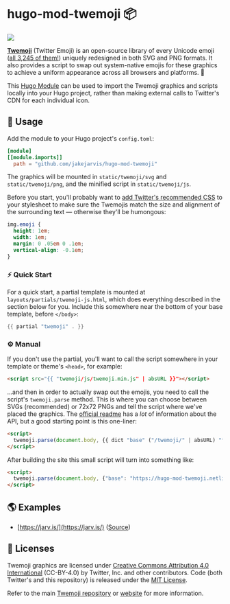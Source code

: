 # hugo-mod-twemoji 📦

![](https://user-images.githubusercontent.com/1703673/78717950-64b01680-78ef-11ea-9010-1055e014abbf.png)

[**Twemoji**](https://twemoji.twitter.com/) (Twitter Emoji) is an open-source library of every Unicode emoji ([all 3,245 of them!](https://emojipedia.org/twitter/)) uniquely redesigned in both SVG and PNG formats. It also provides a script to swap out system-native emojis for these graphics to achieve a uniform appearance across all browsers and platforms. 🙌

This [Hugo Module](https://gohugo.io/hugo-modules/) can be used to import the Twemoji graphics and scripts locally into your Hugo project, rather than making external calls to Twitter's CDN for each individual icon. 

## 🤖 Usage

Add the module to your Hugo project's `config.toml`:

```toml
[module]
[[module.imports]]
  path = "github.com/jakejarvis/hugo-mod-twemoji"
```

The graphics will be mounted in `static/twemoji/svg` and `static/twemoji/png`, and the minified script in `static/twemoji/js`.

Before you start, you'll probably want to [add Twitter's recommended CSS](https://github.com/twitter/twemoji#inline-styles) to your stylesheet to make sure the Twemojis match the size and alignment of the surrounding text — otherwise they'll be humongous:

```css
img.emoji {
  height: 1em;
  width: 1em;
  margin: 0 .05em 0 .1em;
  vertical-align: -0.1em;
}
```

### ⚡ Quick Start

For a quick start, a partial template is mounted at `layouts/partials/twemoji-js.html`, which does everything described in the section below for you. Include this somewhere near the bottom of your base template, before `</body>`:

```go
{{ partial "twemoji" . }}
```

### ⚙️ Manual

If you don't use the partial, you'll want to call the script somewhere in your template or theme's `<head>`, for example:

```html
<script src="{{ "twemoji/js/twemoji.min.js" | absURL }}"></script>
```

...and then in order to actually swap out the emojis, you need to call the script's `twemoji.parse` method. This is where you can choose between SVGs (recommended) or 72x72 PNGs and tell the script where we've placed the graphics. The [official readme](https://github.com/twitter/twemoji#api) has a _lot_ of information about the API, but a good starting point is this one-liner:

```html
<script>
  twemoji.parse(document.body, {{ dict "base" ("/twemoji/" | absURL) "folder" "svg" "ext" ".svg" | jsonify | safeJS }})
</script>
```

After building the site this small script will turn into something like:

```html
<script>
  twemoji.parse(document.body, {"base": "https://hugo-mod-twemoji.netlify.com/twemoji/", "ext": ".svg", "folder": "svg"})
</script>
```

## 🌎 Examples

- [https://jarv.is/](https://jarv.is/) ([Source](https://github.com/jakejarvis/jarv.is))

## 📜 Licenses

Twemoji graphics are licensed under [Creative Commons Attribution 4.0 International](https://creativecommons.org/licenses/by/4.0/) (CC-BY-4.0) by Twitter, Inc. and other contributors. Code (both Twitter's and this repository) is released under the [MIT License](http://opensource.org/licenses/MIT).

Refer to the main [Twemoji repository](https://github.com/twitter/twemoji) or [website](https://twemoji.twitter.com/) for more information.
